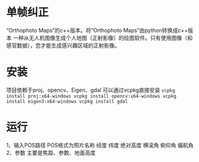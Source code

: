 # 单帧纠正
“Orthophoto Maps”的c++版本。将“Orthophoto Maps”由python转换成c++版本
一种从无人机图像生成个人地图（正射影像）的绘图软件。只有使用图像（和感官数据），您才能生成感兴趣区域的正射影像。
# 安装
项目依赖于proj、opencv、Eigen、gdal
可以通过vcpkg直接安装
`
vcpkg install proj:x64-windows
vcpkg install opencv:x64-windows
vcpkg install eigen3:x64-windows
vcpkg install gdal
`
# 运行
1、输入POS路径
POS格式为照片名称	经度	纬度	绝对高度	横滚角	俯仰角	偏航角
2、参数
主要是焦距、参数、地面高度
